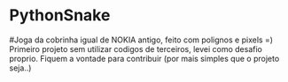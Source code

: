 # PythonSnake

#Joga da cobrinha igual de NOKIA antigo, feito com polignos e pixels =)
Primeiro projeto sem utilizar codigos de terceiros, levei como desafio proprio. 
Fiquem a vontade para contribuir (por mais simples que o projeto seja..) 

